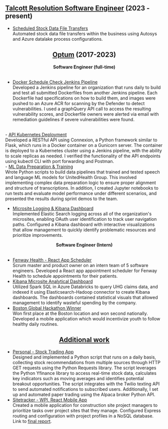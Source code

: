 ## <b><u>Talcott Resolution Software Engineer</u></b> \(2023 - present)

- <u>Scheduled Stock Data File Transfers </u> </br>
Automated stock data file transfers within the business using Autosys and Azure datalake process configurations.



## <b><center><u>Optum</u></b> (2017-2023)</center>

<center><b>Software Engineer (full-time)</b></center></br>

- <u>Docker Schedule Check Jenkins Pipeline </u> </br>
Developed a Jenkins pipeline for an organization that runs daily to build and test all submitted Dockerfiles from another Jenkins pipeline. Each Dockerfile had specifications on how to build them, and images were pushed to an Azure ACR for scanning by the Defender to detect vulnerabilities. I used a graphQuery API call to access the resulting vulnerability scores, and Dockerfile owners were alerted via email with remediation guidelines if severe vulnerabilities were found.
</br>
- <u>API Kubernetes Deployment</u> </br>
Developed a RESTful API using Connexion, a Python framework similar to Flask, which runs in a Docker container on a Gunicorn server. The container is deployed to a Kubernetes cluster using a Jenkins pipeline, with the ability to scale replicas as needed. I verified the functionality of the API endpoints using kubectl CLI with port forwarding and Postman.
</br>
- <u>ML Data Preparation & Training</u> </br>
Wrote Python scripts to build data pipelines that trained and tested speech and language ML models for UnitedHealth Group. This involved implementing complex data preparation logic to ensure proper alignment and structure of transcriptions. In addition, I created Jupyter notebooks to run tests and evaluate model performance under different scenarios, and presented the results during sprint demos to the team.

- <u> Microsite Logging & Kibana Dashboard</u> </br>
Implemented Elastic Search logging across all of the organization's microsites, enabling OAuth user identification to track user navigation paths. Configured a Kibana dashboard with interactive visualizations that allow management to quickly identify problematic resources and prioritize improvements.

 <center><b>Software Engineer (Intern)</b></center> </br>

- <u> Fenway Health - React App Scheduler</u> </br>
Scrum master and product owner on an intern team of 5 software engineers. Developed a React app appointment scheduler for Fenway Health to schedule appointments for their patients.
- <u> Kibana Microsite Analytical Dashboard</u> </br>
Utilized Spark SQL in Azure Databricks to query UHG claims data, and indexed it using Elasticsearch-Hadoop connector to create Kibana dashboards. The dashboards contained statistical visuals that allowed management to identify wasteful spending by the company.
- <u> Boston Global Hackathon Winner</u> </br>
Won first place at the Boston location and won second nationally. Developed a mobile application which would incentivize youth to follow healthy daily routines.




## <b><center><u>Additional work</u></center></b>

- <u>Personal - Stock Trading App</u> </br>
Designed and implemented a Python script that runs on a daily basis, collecting stock recommendations from multiple sources through HTTP GET requests using the Python Requests library. The script leverages the Python Yfinance library to access real-time stock data, calculates key indicators such as moving averages and identifies potential breakout opportunities. The script integrates with the Twilio texting API to send automated notifications to subscribed users. Additionally, I set up and automated paper trading using the Alpaca broker Python API.
- <u>Sitetracker - WPI, React Mobile App</u> </br>
Created a mobile application for construction site project managers to prioritize tasks over project sites that they manage. Configured Express routing and configuration with project profiles in a NoSQL database.
Link to [final report](https://web.cs.wpi.edu/~claypool/mqp/sv/2019/site/).
